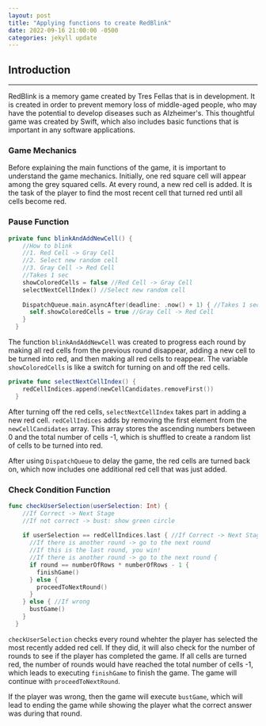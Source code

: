 ```yaml
---
layout: post
title: "Applying functions to create RedBlink"
date: 2022-09-16 21:00:00 -0500
categories: jekyll update
---
```


## Introduction

---

RedBlink is a memory game created by Tres Fellas that is in development. It is created in order to prevent memory loss of middle-aged people, who may have the potential to develop diseases such as Alzheimer's. This thoughtful game was created by Swift, which also includes basic functions that is important in any software applications.

### Game Mechanics

Before explaining the main functions of the game, it is important to understand the game mechanics. Initially, one red square cell will appear among the grey squared cells. At every round, a new red cell is added. It is the task of the player to find the most recent cell that turned red until all cells become red.

### Pause Function

```swift
private func blinkAndAddNewCell() {
    //How to blink
    //1. Red Cell -> Gray Cell
    //2. Select new random cell
    //3. Gray Cell -> Red Cell
    //Takes 1 sec
    showColoredCells = false //Red Cell -> Gray Cell
    selectNextCellIndex() //Select new random cell
    
    DispatchQueue.main.asyncAfter(deadline: .now() + 1) { //Takes 1 sec
      self.showColoredCells = true //Gray Cell -> Red Cell
    }
  }
```

The function `blinkAndAddNewCell` was created to progress each round by making all red cells from the previous round disappear, adding a new cell to be turned into red, and then making all red cells to reappear. The variable `showColoredCells` is like a switch for turning on and off the red cells.

```Swift
private func selectNextCellIndex() {
    redCellIndices.append(newCellCandidates.removeFirst())
  }
```

After turning off the red cells, `selectNextCellIndex` takes part in adding a new red cell. `redCellIndices` adds by removing the first element from the `newCellCandidates` array. This array stores the ascending numbers between 0 and the total number of cells -1, which is shuffled to create a random list of cells to be turned into red.

After using `DispatchQueue` to delay the game, the red cells are turned back on, which now includes one additional red cell that was just added.

### Check Condition Function

```swift
func checkUserSelection(userSelection: Int) {
    //If Correct -> Next Stage
    //If not correct -> bust: show green circle
    
    if userSelection == redCellIndices.last { //If Correct -> Next Stage
      //If there is another round -> go to the next round
      //If this is the last round, you win!
      //If there is another round -> go to the next round {
      if round == numberOfRows * numberOfRows - 1 {
        finishGame()
      } else {
        proceedToNextRound()
      }
    } else { //If wrong
      bustGame()
    }
  }
```

`checkUserSelection` checks every round whehter the player has selected the most recently added red cell. If they did, it will also check for the number of rounds to see if the player has completed the game. If all cells are turned red, the number of rounds would have reached the total number of cells -1, which leads to executing `finishGame` to finish the game. The game will continue with `proceedToNextRound`.

If the player was wrong, then the game will execute `bustGame`, which will lead to ending the game while showing the player what the correct answer was during that round.